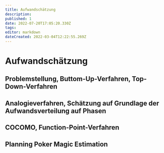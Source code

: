 ```yaml
---
title: Aufwandschätzung
description: 
published: 1
date: 2022-07-20T17:05:20.330Z
tags: 
editor: markdown
dateCreated: 2022-03-04T12:22:55.269Z
---
```


# Aufwandschätzung

## Problemstellung, Buttom-Up-Verfahren, Top-Down-Verfahren

## Analogieverfahren, Schätzung auf Grundlage der Aufwandsverteilung auf Phasen

## COCOMO, Function-Point-Verfahren

## Planning Poker Magic Estimation
